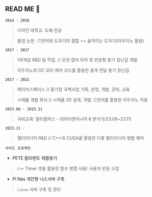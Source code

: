 ## READ ME 👋

`2014 - 2018` 
> 디자인 대학교. 도예 전공
>
> 졸업 논문 : C언어와 도자기의 결합 == 움직이는 도자기(아두이노 활용)

`2017 - 2017`
>VR게임 R&D 팀 작업. // 모션 캡쳐 마커 및 반응형 총기 장난감 개발.
>
>아두이노와 DC 모터 제어 코드를 활용한 충격 전달 총기 장난감.

`2017 - 2022`
>메이커스페이스 // 중기청 국책사업 기획, 운영, 개발, 관리, 교육
>
>시제품 개발 회사 // 시제품 3D 설계, 개발, C언어를 활용한 아두이노 적용

`2023.06 - 2023.11`
> 국비교육: 멀티캠퍼스 - 데이터엔지니어 & 분석가(23.06~23.11)

`2023.11 - `
> 멀티미디어 R&D // C++과 CUDA를 활용한 다중 멀티미디어 병합 제어


`사이드 프로젝트`
- PETE 필라멘트 재활용기
> `C++` Timer 셋을 활용한 함수 병렬 사용/ 사용자 반응 수집

- Pi Nas 개인형 나스서버 구축
> `Linux` 서버 구축 및 관리
<!--
**KimEC995/KimEC995** is a ✨ _special_ ✨ repository because its `README.md` (this file) appears on your GitHub profile.

Here are some ideas to get you started:

- 🔭 I’m currently working on ...
- 🌱 I’m currently learning ...
- 👯 I’m looking to collaborate on ...
- 🤔 I’m looking for help with ...
- 💬 Ask me about ...
- 📫 How to reach me: ...
- 😄 Pronouns: ...
- ⚡ Fun fact: ...

#include "cuda_runtime.h"
#include "device_launch_parameters.h"
#include <iostream>

void checkDeviceMemory(void)
{
	size_t free, total;
	cudaMemGetInfo(&free, &total);
	printf("Device memory (free/total) = %lld/%lld bytes\n", free, total);
}

int main(void)
{
	int* dDataPtr;
	cudaError_t errorCode;

	checkDeviceMemory();
	errorCode = cudaMalloc(&dDataPtr, sizeof(int) * 1024 * 1024);
	printf("cudaMalloc - %s\n", cudaGetErrorName(errorCode));
	checkDeviceMemory();

	errorCode = cudaMemset(dDataPtr, 0, sizeof(int) * 1024 * 1024);
	printf("cudaMemset - %s\n", cudaGetErrorName(errorCode));

	errorCode = cudaFree(dDataPtr);
	printf("cudaFree - %s\n", cudaGetErrorName(errorCode));
	checkDeviceMemory();
}

Device memory(free / total) = 7506755584 / 8589475840 bytes
cudaMalloc - cudaSuccess
Device memory(free / total) = 7502561280 / 8589475840 bytes
cudaMemset - cudaSuccess
cudaFree - cudaSuccess
Device memory(free / total) = 7506755584 / 8589475840 bytes


-->
